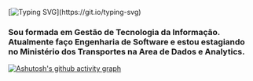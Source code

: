 

[![Typing SVG](https://readme-typing-svg.demolab.com/?center=true&lines=Olá,+meu+nome+é+Raissa+Andrade.;)](https://git.io/typing-svg)


### Sou formada em Gestão de Tecnologia da Informação. Atualmente faço Engenharia de Software e estou estagiando no Ministério dos Transportes na Area de Dados e Analytics. 

[![Ashutosh's github activity graph](https://github-readme-activity-graph.vercel.app/graph?username=RaissaAndradeS&bg_color=bee9e8&color=5fa8d3&line=62b6cb&point=1b4965&area=true&hide_border=true)](https://github.com/ashutosh00710/github-readme-activity-graph)
